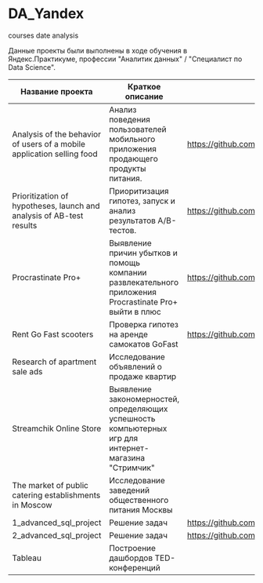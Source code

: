 # DA_Yandex
courses date analysis

Данные проекты были выполнены в ходе обучения в Яндекс.Практикуме, профессии "Аналитик данных" / "Специалист по Data Science".


| Название проекта |  Краткое описание | Расположение  |
| ------------ | ------------ | ------------ |
| Analysis of the behavior of users of a mobile application selling food  |  Анализ поведения пользователей мобильного приложения продающего продукты питания. | https://github.com/RassvetalovaElena/DA_Yandex/tree/main/Analysis%20of%20the%20behavior%20of%20users%20of%20a%20mobile%20application%20selling%20food  |
|  Prioritization of hypotheses, launch and analysis of AB-test results |  Приоритизация гипотез, запуск и анализ результатов A/B-тестов. | https://github.com/RassvetalovaElena/DA_Yandex/tree/main/Prioritization%20of%20hypotheses%2C%20launch%20and%20analysis%20of%20AB-test%20results  |
| Procrastinate Pro+  | Выявление причин убытков и помощь компании развлекательного приложения Procrastinate Pro+ выйти в плюс  | https://github.com/RassvetalovaElena/DA_Yandex/tree/main/Procrastinate%20Pro%2B  |
|Rent Go Fast scooters   |  Проверка гипотез на аренде самокатов GoFast | https://github.com/RassvetalovaElena/DA_Yandex/tree/main/Rent%20Go%20Fast%20scooters  |
| Research of apartment sale ads  | Исследование объявлений о продаже квартир  |   |
| Streamchik Online Store  | Выявление закономерностей, определяющих успешность компьютерных игр для интернет-магазина "Стримчик"  |   |
|The market of public catering establishments in Moscow | Исследование заведений общественного питания Москвы  |   |
|  1_advanced_sql_project | Решение задач  |  https://github.com/RassvetalovaElena/DA_Yandex/tree/main/1_advanced_sql_project |
|  2_advanced_sql_project |  Решение задач |  https://github.com/RassvetalovaElena/DA_Yandex/tree/main/2_advanced_sql_project |
|  Tableau | Построение дашбордов TED-конференций  |   |
